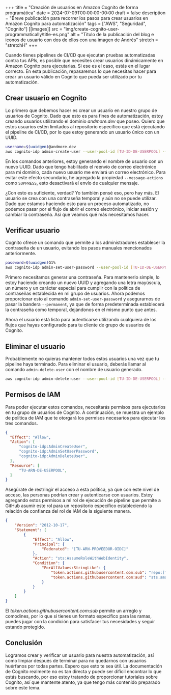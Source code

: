 +++
title = "Creación de usuarios en Amazon Cognito de forma programática"
date = 2024-07-09T00:00:00-00:00
draft = false
description = "Breve publicación para recorrer los pasos para crear usuarios en Amazon Cognito para automatización"
tags = ["AWS", "Seguridad", "Cognito"]
[[images]]
  src = "img/create-cognito-user-programmatically/title-es.png"
  alt = "Título de la publicación del blog e iconos de usuario con dos de ellos con una imagen de Andrés"
  stretch = "stretchH"
+++

Cuando tienes pipelines de CI/CD que ejecutan pruebas automatizadas contra tus APIs, es posible que necesites crear usuarios dinámicamente en Amazon Cognito para ejecutarlas. Si ese es el caso, estás en el lugar correcto. En esta publicación, repasaremos lo que necesitas hacer para crear un usuario válido en Cognito que pueda ser utilizado por tu automatización.

## Crear usuario en Cognito
Lo primero que debemos hacer es crear un usuario en nuestro grupo de usuarios de Cognito. Dado que esto es para fines de automatización, estoy creando usuarios utilizando el dominio *andmore.dev* que poseo. Quiero que estos usuarios estén limitados al repositorio específico que está ejecutando el pipeline de CI/CD, por lo que estoy generando un usuario único con un UUID.

```bash
username=$(uuidgen)@andmore.dev
aws cognito-idp admin-create-user --user-pool-id [TU-ID-DE-USERPOOL] --username $username --message-action SUPPRESS
```
En los comandos anteriores, estoy generando el nombre de usuario con un nuevo UUID. Dado que tengo habilitado el reenvío de correo electrónico para mi dominio, cada nuevo usuario me enviará un correo electrónico. Para evitar este efecto secundario, he agregado la propiedad `--message-actions` como `SUPPRESS`, esto desactivará el envío de cualquier mensaje.

¿Con esto es suficiente, verdad? Yo también pensé eso, pero hay más. El usuario se crea con una contraseña temporal y aún no se puede utilizar. Dado que estamos haciendo esto para un proceso automatizado, no podemos pasar por el flujo de abrir el correo electrónico, iniciar sesión y cambiar la contraseña. Así que veamos qué más necesitamos hacer.

## Verificar usuario
Cognito ofrece un comando que permite a los administradores establecer la contraseña de un usuario, evitando los pasos manuales mencionados anteriormente.

```bash
password=$(uuidgen)G1%
aws cognito-idp admin-set-user-password --user-pool-id [TU-ID-DE-USERPOOL] --username $username  --password $password --permanent
```
Primero necesitamos generar una contraseña. Para mantenerlo simple, lo estoy haciendo creando un nuevo UUID y agregando una letra mayúscula, un número y un carácter especial para cumplir con la política de contraseñas establecida en mi grupo de usuarios. Ahora podemos proporcionar esto al comando `admin-set-user-password` y asegurarnos de pasar la bandera `--permanent`, ya que de forma predeterminada establecerá la contraseña como temporal, dejándonos en el mismo punto que antes.

Ahora el usuario está listo para autenticarse utilizando cualquiera de los flujos que hayas configurado para tu cliente de grupo de usuarios de Cognito.

## Eliminar el usuario
Probablemente no quieras mantener todos estos usuarios una vez que tu pipeline haya terminado. Para eliminar el usuario, deberás llamar al comando `admin-delete-user` con el nombre de usuario generado.
```bash
aws cognito-idp admin-delete-user --user-pool-id [TU-ID-DE-USERPOOL] --username $username
```

## Permisos de IAM
Para poder ejecutar estos comandos, necesitarás permisos para ejecutarlos en tu grupo de usuarios de Cognito. A continuación, se muestra un ejemplo de política de IAM que te otorgará los permisos necesarios para ejecutar los tres comandos.
```json
{
  "Effect": "Allow",
  "Action": [
      "cognito-idp:AdminCreateUser",
      "cognito-idp:AdminSetUserPassword",
      "cognito-idp:AdminDeleteUser",
  ],
  "Resource": [
      "TU-ARN-DE-USERPOOL",
  ]
}
```

Asegúrate de restringir el acceso a esta política, ya que con este nivel de acceso, las personas podrían crear y autenticarse con usuarios. Estoy agregando estos permisos a mi rol de ejecución de pipeline que permite a GitHub asumir este rol para un repositorio específico estableciendo la relación de confianza del rol de IAM de la siguiente manera.

```json
{
    "Version": "2012-10-17",
    "Statement": [
        {
            "Effect": "Allow",
            "Principal": {
                "Federated": "[TU-ARN-PROVEEDOR-OIDC]"
            },
            "Action": "sts:AssumeRoleWithWebIdentity",
            "Condition": {
                "ForAllValues:StringLike": {
                    "token.actions.githubusercontent.com:sub": "repo:[TU-ORG]/[TU-REPOSITORIO]:ref:refs/heads/[RAMA-PERMITIDA]",
                    "token.actions.githubusercontent.com:aud": "sts.amazonaws.com"
                }
            }
        }
    ]
}
```

El *token.actions.githubusercontent.com:sub* permite un arreglo y comodines, por lo que si tienes un formato específico para las ramas, puedes jugar con la condición para satisfacer tus necesidades y seguir estando protegido.

## Conclusión
Logramos crear y verificar un usuario para nuestra automatización, así como limpiar después de terminar para no quedarnos con usuarios huérfanos por todas partes.
Espero que esto te sea útil. La documentación de Cognito realmente no es tan directa y puede ser difícil encontrar lo que estás buscando, por eso estoy tratando de proporcionar tutoriales sobre Cognito, así que mantente atento, ya que tengo más contenido preparado sobre este tema.
